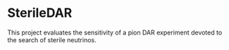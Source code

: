 # SterileDAR

This project evaluates the sensitivity of a pion DAR experiment devoted to the search of sterile neutrinos.
